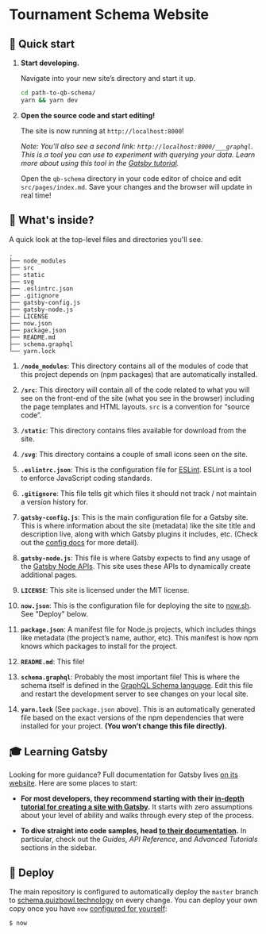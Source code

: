 # Tournament Schema Website

## 🚀 Quick start

1.  **Start developing.**

    Navigate into your new site’s directory and start it up.

    ```sh
    cd path-to-qb-schema/
    yarn && yarn dev
    ```

1.  **Open the source code and start editing!**

    The site is now running at `http://localhost:8000`!

    _Note: You'll also see a second link: _`http://localhost:8000/___graphql`_. This is a tool you can use to experiment with querying your data. Learn more about using this tool in the [Gatsby tutorial](https://www.gatsbyjs.org/tutorial/part-five/#introducing-graphiql)._

    Open the `qb-schema` directory in your code editor of choice and edit `src/pages/index.md`. Save your changes and the browser will update in real time!

## 🧐 What's inside?

A quick look at the top-level files and directories you'll see.

    .
    ├── node_modules
    ├── src
    ├── static
    ├── svg
    ├── .eslintrc.json
    ├── .gitignore
    ├── gatsby-config.js
    ├── gatsby-node.js
    ├── LICENSE
    ├── now.json
    ├── package.json
    ├── README.md
    ├── schema.graphql
    └── yarn.lock

1.  **`/node_modules`**: This directory contains all of the modules of code that this project depends on (npm packages) that are automatically installed.

1.  **`/src`**: This directory will contain all of the code related to what you will see on the front-end of the site (what you see in the browser) including the page templates and HTML layouts. `src` is a convention for “source code”.

1.  **`/static`**: This directory contains files available for download from the site.

1.  **`/svg`**: This directory contains a couple of small icons seen on the site.

1.  **`.eslintrc.json`**: This is the configuration file for [ESLint](https://eslint.org). ESLint is a tool to enforce JavaScript coding standards.

1.  **`.gitignore`**: This file tells git which files it should not track / not maintain a version history for.

1.  **`gatsby-config.js`**: This is the main configuration file for a Gatsby site. This is where information about the site (metadata) like the site title and description live, along with which Gatsby plugins it includes, etc. (Check out the [config docs](https://www.gatsbyjs.org/docs/gatsby-config/) for more detail).

1.  **`gatsby-node.js`**: This file is where Gatsby expects to find any usage of the [Gatsby Node APIs](https://www.gatsbyjs.org/docs/node-apis/). This site uses these APIs to dynamically create additional pages.

1.  **`LICENSE`**: This site is licensed under the MIT license.

1.  **`now.json`**: This is the configuration file for deploying the site to [now.sh](https://now.sh). See "Deploy" below.

1.  **`package.json`**: A manifest file for Node.js projects, which includes things like metadata (the project’s name, author, etc). This manifest is how npm knows which packages to install for the project.

1.  **`README.md`**: This file!

1.  **`schema.graphql`**: Probably the most important file! This is where the schema itself is defined in the [GraphQL Schema language](https://graphql.org/learn/schema/). Edit this file and restart the development server to see changes on your local site.

1.  **`yarn.lock`** (See `package.json` above). This is an automatically generated file based on the exact versions of the npm dependencies that were installed for your project. **(You won’t change this file directly).**

## 🎓 Learning Gatsby

Looking for more guidance? Full documentation for Gatsby lives [on its website](https://www.gatsbyjs.org/). Here are some places to start:

- **For most developers, they recommend starting with their [in-depth tutorial for creating a site with Gatsby](https://www.gatsbyjs.org/tutorial/).** It starts with zero assumptions about your level of ability and walks through every step of the process.

- **To dive straight into code samples, head [to their documentation](https://www.gatsbyjs.org/docs/).** In particular, check out the _Guides_, _API Reference_, and _Advanced Tutorials_ sections in the sidebar.

## 💫 Deploy

The main repository is configured to automatically deploy the `master` branch to [schema.quizbowl.technology](https://schema.quizbowl.technology) on every change. You can deploy your own copy once you have `now` [configured for yourself](https://zeit.co/now/):

```sh
$ now
```
